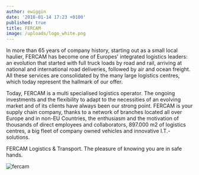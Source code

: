 ```yaml
---
author: ewiggin
date: '2018-01-14 17:23 +0100'
published: true
title: FERCAM
image: /uploads/logo_white.png
---
```

In more than 65 years of company history, starting out as a small local haulier, FERCAM has become one of Europes' integrated logistics leaders: an evolution that started with full truck loads by road and rail, arriving at national and international road deliveries, followed by air and ocean freight. All these services are consolidated by the many large logistics centres, which today represent the hallmark of our offer.

Today, FERCAM is a multi specialised logistics operator. The ongoing investments and the flexibility to adapt to the necessities of an evolving market and of its clients have always been our strong point.
FERCAM is your supply chain company, thanks to a network of branches located all over Europe and in non-EU Countries, the enthusiasm and the motivation of thousands of direct employees and collaborators, 897.000 m2 of logistics centres, a big fleet of company owned vehicles and innovative I.T.-solutions.

FERCAM Logistics & Transport. The pleasure of knowing you are in safe hands.

![fercam]({{site.baseurl}}/uploads/logo_white.png)

